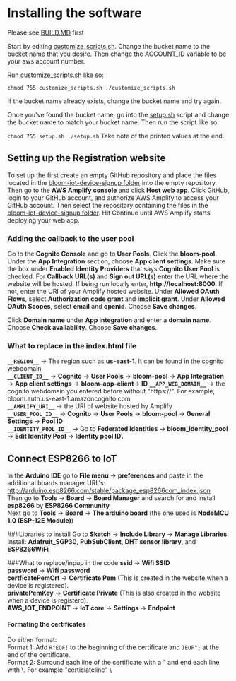 # Installing the software

Please see [BUILD.MD](./BUILD.MD) first

Start by editing [customize_scripts.sh](./customize_scripts.sh). Change the bucket name to the bucket name that you desire. Then change the ACCOUNT_ID variable to be your aws account number.

Run [customize_scripts.sh](./customize_scripts.sh) like so:

`
chmod 755 customize_scripts.sh
./customize_scripts.sh
`

If the bucket name already exists, change the bucket name and try again.

Once you've found the bucket name, go into the [setup.sh](./setup.sh) script and change the bucket name to match your bucket name. Then run the script like so:

`
chmod 755 setup.sh
./setup.sh
`
Take note of the printed values at the end.

## Setting up the Registration website
To set up the first create an empty GitHub repository and place the files located in the [bloom-iot-device-signup folder](./bloom-iot-device-signup) into the empty repository. Then go to the **AWS Amplify console** and click **Host web app**. Click GitHub, login to your GitHub account, and authorize AWS Amplify to access your GitHub account. Then select the repository containing the files in the [bloom-iot-device-signup folder](./bloom-iot-device-signup). Hit Continue until AWS Amplify starts deploying your web app. 

### Adding the callback to the user pool
Go to the **Cognito Console** and go to **User Pools**. Click the **bloom-pool**. Under the **App Integration** section, choose **App client settings**. Make sure the box under **Enabled Identity Providers** that says **Cognito User Pool** is checked. For **Callback URL(s)** and **Sign out URL(s)** enter the URL where the website will be hosted. If being run locally enter, **http://localhost:8000**. If not, enter the URI of your Amplify hosted website.  Under **Allowed OAuth Flows**, select **Authorization code grant** and **implicit grant**. Under **Allowed OAuth Scopes**, select **email** and **openid**. Choose **Save changes**.

Click **Domain name** under  **App integration** and enter a **domain name**. Choose **Check availability**. Choose **Save changes**. 

### What to replace in the index.html file

**`__REGION__`** → The region such as **us-east-1**. It can be found in the cognito webdomain\
**`__CLIENT_ID__`** → **Cognito** → **User Pools** → **bloom-pool** → **App Integration** → **App client settings** → **bloom-app-client**→ **ID**
**`__APP_WEB_DOMAIN__`** → the cognito webdomain you entered before without "https://". For example, bloom.auth.us-east-1.amazoncognito.com\
**`__AMPLIFY_URI__`** → the URI of website hosted by Amplify \
**`__USER_POOL_ID__`** → **Cognito** → **User Pools** → **bloom-pool** → **General Settings** → **Pool ID**\
**`__IDENTITY_POOL_ID__`** → Go to **Federated Identities** → **bloom_identity_pool** → **Edit Identity Pool** → **Identity pool ID**\

## Connect ESP8266 to IoT
In the **Arduino IDE** go to **File menu** → **preferences** and paste in the additional boards manager URL's: http://arduino.esp8266.com/stable/package_esp8266com_index.json \
Then go to **Tools** → **Board** → **Board Manager** and search for and install **esp8266** by **ESP8266 Community** \
Next go to **Tools** → **Board** → **The arduino board** (the one used is **NodeMCU 1.0 (ESP-12E Module)**)

###Libraries to install
Go to **Sketch** → **Include Library** → **Manage Libraries** \
Install:
**Adafruit_SGP30**, **PubSubClient**, **DHT sensor library**, and **ESP8266WiFi**

###What to replace/inpup in the code
**ssid** → **Wifi SSID** \
**password** → **Wifi password** \
**certficatePemCrt** → **Certificate Pem** (This is created in the website when a device is registered).\
**privatePemKey** → **Certificate Private** (This is also created in the website when a device is registerd).\
**AWS_IOT_ENDPOINT** → **IoT core** → **Settings** → **Endpoint**
#### Formating the certificates
Do either format:\
Format 1: Add `R"EOF(` to the beginning of the certificate and `)EOF";` at the end of the certificate.\
Format 2: Surround each line of the certificate with a " and end each line with \\. For example "certiciateline" \\


